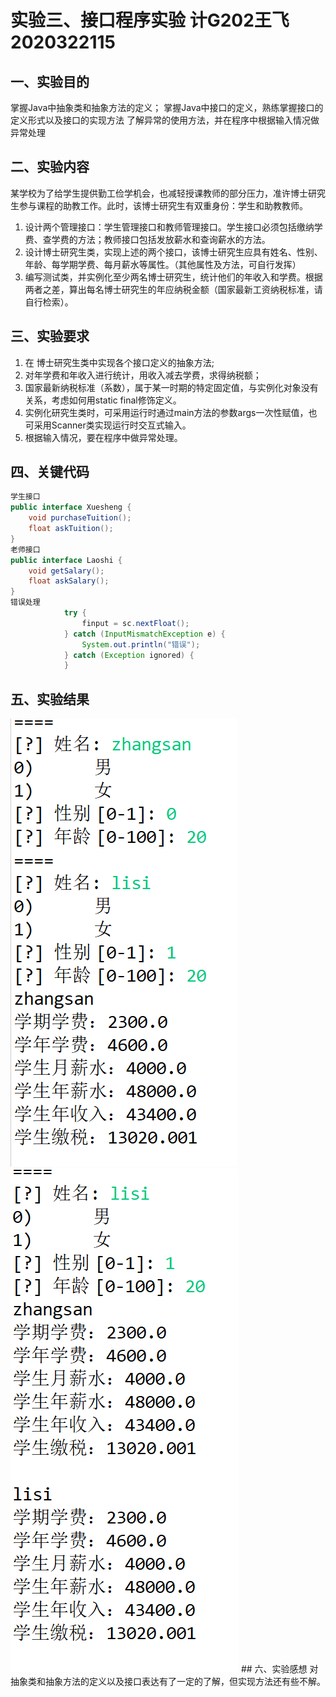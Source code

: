 # 实验三、接口程序实验 计G202王飞2020322115

## 一、实验目的
掌握Java中抽象类和抽象方法的定义； 
掌握Java中接口的定义，熟练掌握接口的定义形式以及接口的实现方法
了解异常的使用方法，并在程序中根据输入情况做异常处理

## 二、实验内容
某学校为了给学生提供勤工俭学机会，也减轻授课教师的部分压力，准许博士研究生参与课程的助教工作。此时，该博士研究生有双重身份：学生和助教教师。
1.	设计两个管理接口：学生管理接口和教师管理接口。学生接口必须包括缴纳学费、查学费的方法；教师接口包括发放薪水和查询薪水的方法。
2.	设计博士研究生类，实现上述的两个接口，该博士研究生应具有姓名、性别、年龄、每学期学费、每月薪水等属性。（其他属性及方法，可自行发挥）
3.	编写测试类，并实例化至少两名博士研究生，统计他们的年收入和学费。根据两者之差，算出每名博士研究生的年应纳税金额（国家最新工资纳税标准，请自行检索）。

## 三、实验要求
1.	在 博士研究生类中实现各个接口定义的抽象方法;
2.	对年学费和年收入进行统计，用收入减去学费，求得纳税额；
3.	国家最新纳税标准（系数），属于某一时期的特定固定值，与实例化对象没有关系，考虑如何用static  final修饰定义。
4.	实例化研究生类时，可采用运行时通过main方法的参数args一次性赋值，也可采用Scanner类实现运行时交互式输入。
5.	根据输入情况，要在程序中做异常处理。

## 四、关键代码
```Java
学生接口
public interface Xuesheng {
    void purchaseTuition();
    float askTuition();
}
老师接口
public interface Laoshi {
    void getSalary();
    float askSalary();
}
错误处理
            try {
                finput = sc.nextFloat();
            } catch (InputMismatchException e) {
                System.out.println("错误");
            } catch (Exception ignored) {
            }

```

## 五、实验结果
<img src="实验结果1.png">
<img src="实验结果2.png">
## 六、实验感想
对抽象类和抽象方法的定义以及接口表达有了一定的了解，但实现方法还有些不解。

